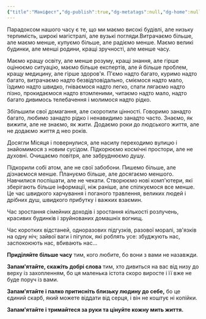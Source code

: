 ```yaml
---
{"title":"Маніфест","dg-publish":true,"dg-metatags":null,"dg-home":null,"permalink":"/00-vvedennya/4-manifest/","dgPassFrontmatter":true,"noteIcon":""}
---
```



Парадоксом нашого часу є те, що ми маємо високі будівлі, але низьку терпимість, широкі магістралі, але вузькі погляди.Витрачаємо більше, але маємо менше, купуємо більше, але радіємо менше. Маємо великі будинки, але менші родини, кращі зручності, але менше часу.

Маємо кращу освіту, але менше розуму, кращі знання, але гірше оцінюємо ситуацію, маємо більше експертів, але й більше проблем, кращу медицину, але гірше здоров'я. П'ємо надто багато, куримо надто багато, витрачаємо надто безвідповідально, сміємося надто мало, їздимо надто швидко, гніваємося надто легко, спати лягаємо надто пізно, прокидаємося надто втомленими, читаємо надто мало, надто багато дивимось телебачення і молимося надто рідко.

Збільшили свої домагання, але скоротили цінності. Говоримо занадто багато, любимо занадто рідко і ненавидимо занадто часто. Знаємо, як вижити, але не знаємо, як жити. Додаємо роки до людського життя, але не додаємо життя д нео років.

Досягли Місяця і повернулися, але насилу переходимо вулицю і знайомимося з новим сусідом. Підкорюємо космічні простори, але не духовні. Очищаємо повітря, але забруднюємо душу.

Підкорили собі атом, але не свої забобони. Пишемо більше, але дізнаємося менше. Плануємо більше, але досягаємо меншого. Навчилися поспішати, але не чекати. Створюємо нові комп'ютери, які зберігають більше інформації, ніж раніше, але спілкуємося все менше. Це час швидкого харчування і поганого травлення, великих людей і дрібних душ, швидкого прибутку і важких взаємин.

Час зростання сімейних доходів і зростання кількості розлучень, красивих будинків і зруйнованих домашніх вогнищ.

Час коротких відстаней, одноразових підгузків, разової моралі, зв'язків на одну ніч; зайвої ваги і пігулок, які роблять усе: збуджують нас, заспокоюють нас, вбивають нас...

**Приділяйте більше часу** тим, кого любите, бо вони з вами не назавжди.

**Запам'ятайте, скажіть добрі слова** тим, хто дивиться на вас від низу до верху із захопленням, бо ця маленька істота скоро виросте і її вже не буде поруч із вами.

**Запам'ятайте і палко притисніть близьку людину до себе,** бо це єдиний скарб, який можете віддати від серця, і він не коштує ні копійки.

**Запам'ятайте і тримайтеся за руки та цінуйте кожну мить життя.**